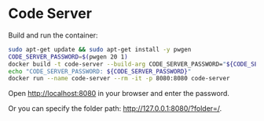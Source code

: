 # Code Server

Build and run the container:

```sh
sudo apt-get update && sudo apt-get install -y pwgen
CODE_SERVER_PASSWORD=$(pwgen 20 1)
docker build -t code-server --build-arg CODE_SERVER_PASSWORD="${CODE_SERVER_PASSWORD}" .
echo "CODE_SERVER_PASSWORD: ${CODE_SERVER_PASSWORD}"
docker run --name code-server --rm -it -p 8080:8080 code-server
```

Open <http://localhost:8080> in your browser and enter the password.

Or you can specify the folder path: <http://127.0.0.1:8080/?folder=/>.
